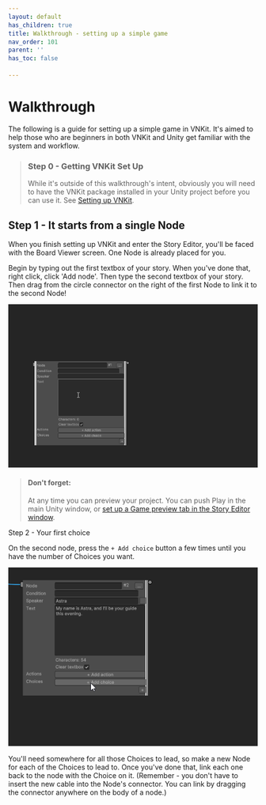 ```yaml
---
layout: default
has_children: true
title: Walkthrough - setting up a simple game
nav_order: 101
parent: ''
has_toc: false

---
```

# Walkthrough

The following is a guide for setting up a simple game in VNKit. It's aimed to help those who are beginners in both VNKit and Unity get familiar with the system and workflow.

> ### Step 0 - Getting VNKit Set Up
>
> While it's outside of this walkthrough's intent, obviously you will need to have the VNKit package installed in your Unity project before you can use it. See [Setting up VNKit]().

## Step 1 - It starts from a single Node

When you finish setting up VNKit and enter the Story Editor, you'll be faced with the Board Viewer screen. One Node  is already placed for you.

Begin by typing out the first textbox of your story. When you've done that, right click, click 'Add node'. Then type the second textbox of your story. Then drag from the circle connector on the right of the first Node to link it to the second Node!

![](/assets/images/nodes1.gif)

> #### Don't forget:
>
> At any time you can preview your project. You can push Play in the main Unity window, or [set up a Game preview tab in the Story Editor window](https://vnkit.axile.studio/docs/editor-overview/#a-handy-tip--).

Step 2 - Your first choice

On the second node, press the `+ Add choice` button a few times until you have the number of Choices you want.

![](/assets/images/nodes2.gif)

You'll need somewhere for all those Choices to lead, so make a new Node for each of the Choices to lead to. Once you've done that, link each one back to the node with the Choice on it. (Remember - you don't have to insert the new cable into the Node's connector. You can link by dragging the connector anywhere on the body of a node.)